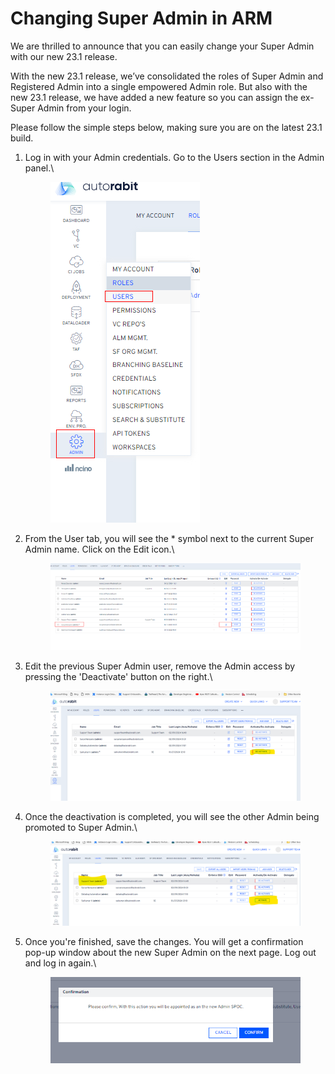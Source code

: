 # Changing Super Admin in ARM

We are thrilled to announce that you can easily change your Super Admin with our new 23.1 release.

With the new 23.1 release, we’ve consolidated the roles of Super Admin and Registered Admin into a single empowered Admin role. But also with the new 23.1 release, we have added a new feature so you can assign the ex-Super Admin from your login.

Please follow the simple steps below, making sure you are on the latest 23.1 build.

1.  Log in with your Admin credentials. Go to the Users section in the Admin panel.\


    <figure><img src="../../../../.gitbook/assets/image (1) (1) (1) (1) (1) (1) (1) (1).png" alt=""><figcaption></figcaption></figure>
2.  From the User tab, you will see the \* symbol next to the current Super Admin name. Click on the Edit icon.\


    <figure><img src="../../../../.gitbook/assets/image (1) (1) (1) (1) (1) (1) (1) (1) (1).png" alt=""><figcaption></figcaption></figure>
3.  Edit the previous Super Admin user, remove the Admin access by pressing the 'Deactivate' button on the right.\


    <figure><img src="../../../../.gitbook/assets/image (2) (1) (1) (1) (1).png" alt=""><figcaption></figcaption></figure>
4.  Once the deactivation is completed, you will see the other Admin being promoted to Super Admin.\


    <figure><img src="../../../../.gitbook/assets/image (3) (1) (1) (1).png" alt=""><figcaption></figcaption></figure>
5.  Once you're finished, save the changes. You will get a confirmation pop-up window about the new Super Admin on the next page. Log out and log in again.\


    <figure><img src="../../../../.gitbook/assets/image (4) (1) (1) (1).png" alt=""><figcaption></figcaption></figure>



